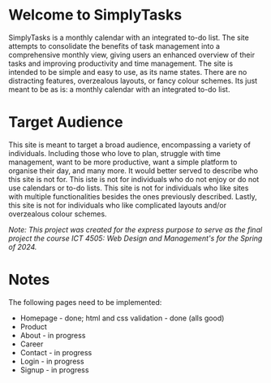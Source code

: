 # Welcome to SimplyTasks

SimplyTasks is a monthly calendar with an integrated to-do list. The site attempts to consolidate the benefits of task management into a comprehensive monthly view, giving users an enhanced overview of their tasks and improving productivity and time management. The site is intended to be simple and easy to use, as its name states. There are no distracting features, overzealous layouts, or fancy colour schemes. Its just meant to be as is: a monthly calendar with an integrated to-do list.

# Target Audience

This site is meant to target a broad audience, encompassing a variety of individuals. Including those who love to plan, struggle with time management, want to be more productive, want a simple platform to organise their day, and many more. It would better served to describe who this site is not for. This iste is not for individuals who do not enjoy or do not use calendars or to-do lists. This site is not for individuals who like sites with multiple functionalities besides the ones previously described. Lastly, this site is not for individuals who like complicated layouts and/or overzealous colour schemes.

*Note: This project was created for the express purpose to serve as the final project the course ICT 4505: Web Design and Management's for the Spring of 2024.*

# Notes

The following pages need to be implemented:

- Homepage - done; html and css validation - done (alls good)
- Product 
- About - in progress
- Career
- Contact - in progress
- Login - in progress
- Signup - in progress